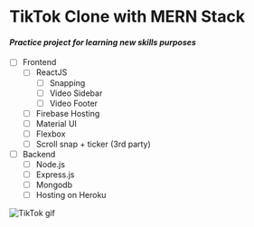 # TikTok Clone with MERN Stack
#### _Practice project for learning new skills purposes_

- [ ] Frontend
    - [ ] ReactJS
        - [ ] Snapping
        - [ ] Video Sidebar
        - [ ] Video Footer
    - [ ] Firebase Hosting
    - [ ] Material UI
    - [ ] Flexbox
    - [ ] Scroll snap + ticker (3rd party)

- [ ] Backend
    - [ ] Node.js
    - [ ] Express.js
    - [ ] Mongodb
    - [ ] Hosting on Heroku

![TikTok gif](https://i.giphy.com/media/jS2pgTIhhTuAqneaF0/giphy.webp)
